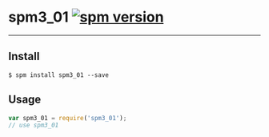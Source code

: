 # spm3_01 [![spm version](http://spmjs.io/badge/spm3_01)](http://spmjs.io/package/spm3_01)

---



## Install

```
$ spm install spm3_01 --save
```

## Usage

```js
var spm3_01 = require('spm3_01');
// use spm3_01
```
